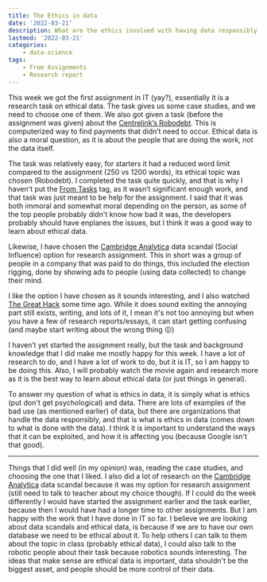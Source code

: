 ```yaml
---
title: The Ethics in data
date: '2022-03-21'
description: What are the ethics involved with having data responsibly 
lastmod: '2022-03-21'
categories: 
    - data-science 
tags: 
    - From Assignments
    - Research report
---
```



This week we got the first assignment in IT (yay?), essentially it is a research task on ethical data. The task gives us some case studies, and we need to choose one of them. We also got given a task (before the assignment was given) about the [Centrelink’s Robodebt][centerlink-robotdebt-wikipedia]. This is computerized way to find payments that didn’t need to occur. Ethical data is also a moral question, as it is about the people that are doing the work, not the data itself.

The task was relatively easy, for starters it had a reduced word limit compared to the assignment (250 vs 1200 words), its ethical topic was chosen (Robodebt). I completed the task quite quickly, and that is why I haven't put the [From Tasks](../../tags/from-tasks) tag, as it wasn’t significant enough work, and that task was just meant to be help for the assignment. I said that it was both immoral and somewhat moral depending on the person, as some of the top people probably didn't know how bad it was, the developers probably should have enplanes the issues, but I think it was a good way to learn about ethical data.

Likewise, I have chosen the [Cambridge Analytica][cambridge-analytica-wikipedia] data scandal (Social Influence) option for research assignment. This in short was a group of people in a company that was paid to do things, this included the election rigging, done by showing ads to people (using data collected) to change their mind.

I like the option I have chosen as it sounds interesting, and I also watched [The Great Hack][the-great-hack-netflix] some time ago. While it does sound exiting the annoying part still exists, writing, and lots of it, I mean it's not too annoying but when you have a few of research reports/essays, it can start getting confusing (and maybe start writing about the wrong thing 😖)

I haven’t yet started the assignment really, but the task and background knowledge that I did make me mostly happy for this week. I have a lot of research to do, and I have a lot of work to do, but it is IT, so I am happy to be doing this. Also, I will probably watch the movie again and research more as it is the best way to learn about ethical data (or just things in general).

To answer my question of what is ethics in data, it is simply what is ethics (put don't get psychological) and data. There are lots of examples of the bad use (as mentioned earlier) of data, but there are organizations that handle the data responsibly, and that is what is ethics in data (comes down to what is done with the data). I think it is important to understand the ways that it can be exploited, and how it is affecting you (because Google isn't that good).  

---

Things that I did well (in my opinion) was, reading the case studies, and choosing the one that I liked. I also did a lot of research on the [Cambridge Analytica][cambridge-analytica-wikipedia] data scandal because it was my option for research assignment (still need to talk to teacher about my choice though). If I could do the week differently I would have started the assignment earlier and the task earlier, because then I would have had a longer time to other assignments. But I am happy with the work that I have done in IT so far. I believe we are looking about data scandals and ethical data, is because if we are to have our own database we need to be ethical about it. To help others I can talk to them about the topic in class (probably ethical data), I could also talk to the robotic people about their task because robotics sounds interesting. The ideas that make sense are ethical data is important, data shouldn't be the biggest asset, and people should be more control of their data.

<!-- Links -->
[the-great-hack-netflix]: https://www.netflix.com/au/title/80117542
[cambridge-analytica-wikipedia]: https://en.wikipedia.org/wiki/Facebook%E2%80%93Cambridge_Analytica_data_scandal
[centerlink-robotdebt-wikipedia]: https://en.wikipedia.org/wiki/Robodebt_scheme
